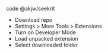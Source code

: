 code @akjw/seekrit
- Download repo
- Settings > More Tools > Extensions
- Turn on Developer Mode
- Load unpacked extension
- Select downloaded folder